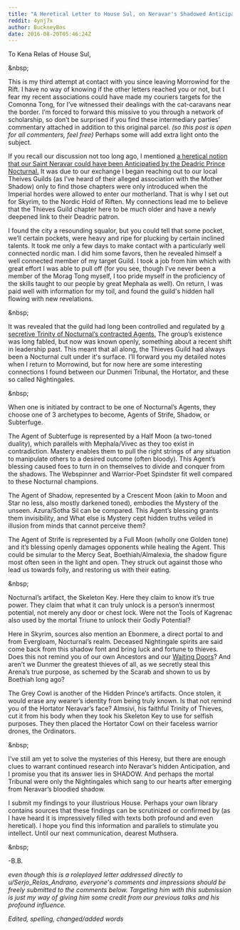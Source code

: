 ```yaml
---
title: "A Heretical Letter to House Sul, on Neravar's Shadowed Anticipation"
reddit: 4ynj7x
author: BuckneyBos
date: 2016-08-20T05:46:24Z
---
```


To Kena Relas of House Sul,

&amp;nbsp;

This is my third attempt at contact with you since leaving Morrowind for the Rift. I have no way of knowing if the other letters reached you or not, but I fear my recent associations could have made my couriers targets for the Comonna Tong, for I’ve witnessed their dealings with the cat-caravans near the border. I’m forced to forward this missive to you through a network of scholarship, so don’t be surprised if you find these intermediary parties’ commentary attached in addition to this original parcel. *(so this post is open for all commenters, feel free)*Perhaps some will add extra light onto the subject.

If you recall our discussion not too long ago, I mentioned [a heretical notion that our Saint Neravar could have been Anticipatied by the Deadric Prince Nocturnal.](https://www.reddit.com/r/teslore/comments/4x70mt/vaermina_and_her_snakes_a_question/d6d2iyu) It was due to our exchange I began reaching out to our local Theives Guilds (as I’ve heard of their alleged association with the Mother Shadow) only to find those chapters were only introduced when the Imperial hordes were allowed to enter our motherland. That is why I set out for Skyrim, to the Nordic Hold of Riften. My connections lead me to believe that the Thieves Guild chapter here to be much older and have a newly deepened link to their Deadric patron.

I found the city a resounding squalor, but you could tell that some pocket, we’ll certain pockets, were heavy and ripe for plucking by certain inclined talents. It took me only a few days to make contact with a particularly well connected nordic man. I did him some favors, then he revealed himself a well connected member of my target Guild. I took a job from him which with great effort I was able to pull off (for you see, though I’ve never been a member of the Morag Tong myself, I too pride myself in the proficiency of the skills taught to our people by great Mephala as well). On return, I was paid well with information for my toil, and found the guild's hidden hall flowing with new revelations. 

&amp;nbsp;

It was revealed that the guild had long been controlled and regulated by [a secretive Trinity of Nocturnal’s contracted Agents.]( http://www.uesp.net/wiki/Skyrim:Nightingales) The group’s existence was long fabled, but now was known openly, something about a recent shift in leadership past. This meant that all along, the Thieves Guild had always been a Nocturnal cult under it's surface. I’ll forward you my detailed notes when I return to Morrowind, but for now here are some interesting connections I found between our Dunmeri Tribunal, the Hortator,  and these so called Nightingales.

&amp;nbsp;

When one is initiated by contract to be one of Nocturnal’s Agents, they choose one of 3 archetypes to become, Agents of Strife, Shadow, or Subterfuge.

The Agent of Subterfuge is represented by a Half Moon (a two-toned duality), which parallels with Mephala/Vivec as they too exist in contradiction. Mastery enables them to pull the right strings of any situation to manipulate others to a desired outcome (often bloody). This Agent’s blessing caused foes to turn in on themselves to divide and conquer from the shadows. The Webspinner and Warrior-Poet Spindster fit well compared to these Nocturnal champions.


The Agent of Shadow, represented by a Crescent Moon (akin to Moon and Star no less, also mostly darkened toned),  embodies the Mystery of the unseen. Azura/Sotha Sil  can be compared. This Agent’s blessing grants them invisibility, and What else is Mystery cept hidden truths veiled in illusion from minds that cannot perceive them?


The Agent of Strife is represented by a Full Moon (wholly one Golden tone) and it’s blessing openly damages opponents while healing the Agent. This could be simular to the Mercy Seat, Boethiah/Almalexia, the shadow figure most often seen in the light and open. They struck out against those who lead us towards folly, and restoring us with their eating.

&amp;nbsp;

Nocturnal’s artifact, the Skeleton Key. Here they claim to know it’s true power. They claim that what it can truly unlock is a person’s innermost potential, not merely any door or chest lock. Were not the Tools of Kagrenac also used by the mortal Triune to unlock their Godly Potential?

Here in Skyrim, sources also mention an Ebonmere, a direct portal to and from Evergloam, Nocturnal’s realm. Deceased Nightingale spirits are said come back from this shadow font and bring luck and fortune to thieves. Does this not remind you of our own Ancestors and our [Waiting Doors](http://www.uesp.net/wiki/Lore:The_Doors_of_the_Spirit)? And aren’t we Dunmer the greatest thieves of all, as we secretly steal this Arena’s true purpose, as schemed by the Scarab and shown to us by Boethiah long ago?

The Grey Cowl is another of the Hidden Prince’s artifacts. Once stolen, it would erase any wearer’s identity from being truly known. Is that not remind you of the Hortator Neravar’s face? Almsivi, his faithful Trinity of Thieves, cut it from his body when they took his Skeleton Key to use for selfish purposes. They then placed the Hortator Cowl on their faceless warrior drones, the Ordinators.

&amp;nbsp;

I’ve still am yet to solve the mysteries of this Heresy, but there are enough clues to warrant continued research into Neravar’s hidden Anticipation, and I promise you that its answer lies in SHADOW.And perhaps the mortal Tribunal were only the Nightingales which sang to our hearts after emerging from Neravar’s bloodied shadow.

I submit my findings to your illustrious House. Perhaps your own library contains sources that these findings can be scrutinized or confirmed by (as I have heard it is impressively filled with texts both profound and even heretical). I hope you find this information and parallels to stimulate you intellect. Until our next communication, dearest Muthsera.

&amp;nbsp;

-B.B.

*even though this is a roleplayed letter addressed directly to u/Serjo_Relas_Andrano, everyone's comments and impressions should be freely submitted to the comments below. Targeting him with this submission is just my way of giving him some credit from our previous talks and his profound influence.*

*Edited, spelling, changed/added words*
